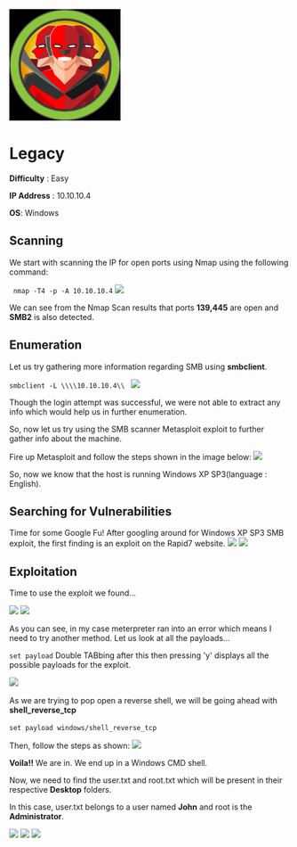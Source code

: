<img src="https://github.com/L3thal14/HacktheBox-Walkthroughs/blob/master/Boxes/legacy/screenshots/logo.png?raw=true" height="200"  /> 			

#	Legacy
**Difficulty** : Easy 

**IP Address** : 10.10.10.4

**OS**: Windows

## Scanning
We start with scanning the IP for open ports using Nmap using the following command:

``` nmap -T4 -p -A 10.10.10.4```
<img src="https://github.com/L3thal14/HacktheBox-Walkthroughs/blob/master/Boxes/legacy/screenshots/nmap_legacy.png?raw=true"/> 	

We can see from the Nmap Scan results that ports **139,445** are open and **SMB2** is also detected.

## Enumeration
Let us try gathering more information regarding SMB using **smbclient**.

```smbclient -L \\\\10.10.10.4\\ ```
<img src="https://github.com/L3thal14/HacktheBox-Walkthroughs/blob/master/Boxes/legacy/screenshots/smbclient_legacy.png?raw=true"/>

Though the login attempt was successful, we were not able to extract any info which would help us in further enumeration.

So, now let us try using the SMB scanner Metasploit exploit to further gather info about the machine.

Fire up Metasploit and follow the steps shown in the image below:
<img src="https://github.com/L3thal14/HacktheBox-Walkthroughs/blob/master/Boxes/legacy/screenshots/smbscanner_legacy.png?raw=true"/>

So, now we know that the host is running Windows XP SP3(language : English).

## Searching for Vulnerabilities
Time for some Google Fu!
After googling around for Windows XP SP3 SMB exploit, the first finding is an exploit on the Rapid7 website.
<img src="https://github.com/L3thal14/HacktheBox-Walkthroughs/blob/master/Boxes/legacy/screenshots/rapid7_1_legacy.png?raw=true"/>
<img src="https://github.com/L3thal14/HacktheBox-Walkthroughs/blob/master/Boxes/legacy/screenshots/rapid7_2_legacy.png?raw=true"/>

## Exploitation
Time to use the exploit we found... 

<img src="https://github.com/L3thal14/HacktheBox-Walkthroughs/blob/master/Boxes/legacy/screenshots/msf_1_legacy.png?raw=true"/>
<img src="https://github.com/L3thal14/HacktheBox-Walkthroughs/blob/master/Boxes/legacy/screenshots/msf_2_legacy.png?raw=true"/>

As you can see, in my case meterpreter ran into an error which means I need to try another method.
Let us look at all the payloads...

``` set payload ``` Double TABbing after this then pressing 'y' displays all the possible payloads for the exploit.

<img src="https://github.com/L3thal14/HacktheBox-Walkthroughs/blob/master/Boxes/legacy/screenshots/msf_payload_legacy.png?raw=true"/>

As we are trying to pop open a reverse shell, we will be going ahead with **shell_reverse_tcp**

``` set payload windows/shell_reverse_tcp ```

Then, follow the steps as shown:
<img src="https://github.com/L3thal14/HacktheBox-Walkthroughs/blob/master/Boxes/legacy/screenshots/msf_3_legacy.png?raw=true"/>

**Voila!!** We are in. 
We end up in a Windows CMD shell.

Now, we need to find the user.txt and root.txt which will be present in their respective **Desktop** folders.

In this case, user.txt belongs to a user named **John** and root is the **Administrator**.

<img src="https://github.com/L3thal14/HacktheBox-Walkthroughs/blob/master/Boxes/legacy/screenshots/windows_1_legacy.png?raw=true"/> 

<img src="https://github.com/L3thal14/HacktheBox-Walkthroughs/blob/master/Boxes/legacy/screenshots/windows_2_legacy.png?raw=true"/>

<img src="https://github.com/L3thal14/HacktheBox-Walkthroughs/blob/master/Boxes/legacy/screenshots/windows_3_legacy.png?raw=true"/>



